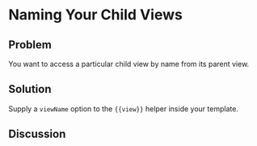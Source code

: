 # Naming Your Child Views
## Problem
You want to access a particular child view by name from its parent view.

## Solution
Supply a `viewName` option to the `{{view}}` helper inside your template.

## Discussion
